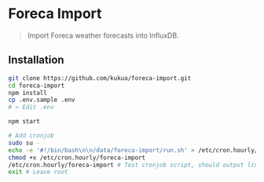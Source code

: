 # Foreca Import

> Import Foreca weather forecasts into InfluxDB.

## Installation

```bash
git clone https://github.com/kukua/foreca-import.git
cd foreca-import
npm install
cp .env.sample .env
# > Edit .env

npm start

# Add cronjob
sudo su -
echo -e '#!/bin/bash\n\n/data/foreca-import/run.sh' > /etc/cron.hourly/foreca-import
chmod +x /etc/cron.hourly/foreca-import
/etc/cron.hourly/foreca-import # Test cronjob script, should output lines with 'npm info'
exit # Leave root
```
